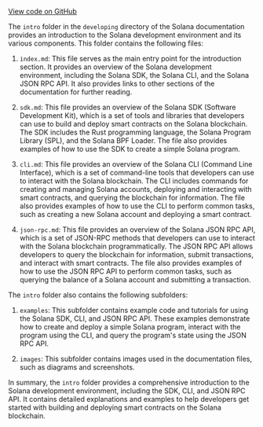 
[View code on GitHub](https://github.com/solana-labs/solana/tree/master/na/docs/src/developing/intro)

The `intro` folder in the `developing` directory of the Solana documentation provides an introduction to the Solana development environment and its various components. This folder contains the following files:

1. `index.md`: This file serves as the main entry point for the introduction section. It provides an overview of the Solana development environment, including the Solana SDK, the Solana CLI, and the Solana JSON RPC API. It also provides links to other sections of the documentation for further reading.

2. `sdk.md`: This file provides an overview of the Solana SDK (Software Development Kit), which is a set of tools and libraries that developers can use to build and deploy smart contracts on the Solana blockchain. The SDK includes the Rust programming language, the Solana Program Library (SPL), and the Solana BPF Loader. The file also provides examples of how to use the SDK to create a simple Solana program.

3. `cli.md`: This file provides an overview of the Solana CLI (Command Line Interface), which is a set of command-line tools that developers can use to interact with the Solana blockchain. The CLI includes commands for creating and managing Solana accounts, deploying and interacting with smart contracts, and querying the blockchain for information. The file also provides examples of how to use the CLI to perform common tasks, such as creating a new Solana account and deploying a smart contract.

4. `json-rpc.md`: This file provides an overview of the Solana JSON RPC API, which is a set of JSON-RPC methods that developers can use to interact with the Solana blockchain programmatically. The JSON RPC API allows developers to query the blockchain for information, submit transactions, and interact with smart contracts. The file also provides examples of how to use the JSON RPC API to perform common tasks, such as querying the balance of a Solana account and submitting a transaction.

The `intro` folder also contains the following subfolders:

1. `examples`: This subfolder contains example code and tutorials for using the Solana SDK, CLI, and JSON RPC API. These examples demonstrate how to create and deploy a simple Solana program, interact with the program using the CLI, and query the program's state using the JSON RPC API.

2. `images`: This subfolder contains images used in the documentation files, such as diagrams and screenshots.

In summary, the `intro` folder provides a comprehensive introduction to the Solana development environment, including the SDK, CLI, and JSON RPC API. It contains detailed explanations and examples to help developers get started with building and deploying smart contracts on the Solana blockchain.